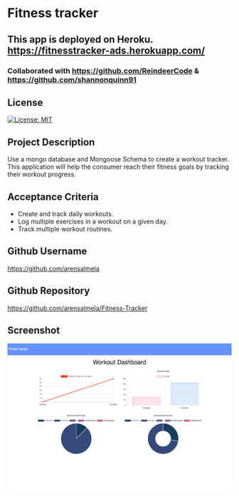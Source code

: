 # Fitness tracker

## This app is deployed on Heroku. https://fitnesstracker-ads.herokuapp.com/

### Collaborated with https://github.com/ReindeerCode & https://github.com/shannonquinn91

## License

[![License: MIT](https://img.shields.io/badge/License-MIT-yellow.svg)](https://opensource.org/licenses/MIT)

## Project Description

Use a mongo database and Mongoose Schema to create a workout tracker. This application will help the consumer reach their fitness goals by tracking their workout progress.

## Acceptance Criteria

- Create and track daily workouts.
- Log multiple exercises in a workout on a given day.
- Track multiple workout routines.

## Github Username

https://github.com/arensalmela

## Github Repository

https://github.com/arensalmela/Fitness-Tracker

## Screenshot

![Screenshot of notes](assets/workout.png)

